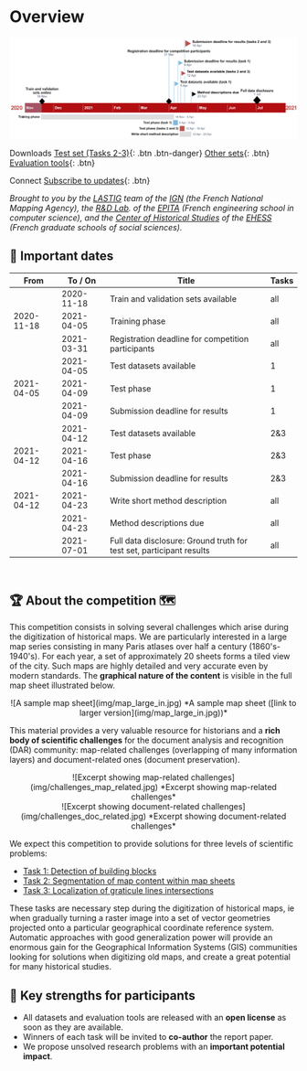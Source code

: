 # Overview
<!--
Generated using https://online.officetimeline.com
See source in timeline_data/source.xls
-->
<!-- <center> -->
[![Competition timeline](img/timeline.png)  ](img/timeline.png)
<!-- *Competition timeline ([link to larger view](img/timeline.png))* -->
<!-- </center> -->

<i class="fa fa-download fa-lg"></i> Downloads 
[Test set (Tasks 2-3)](downloads.md#test-inputs-for-task-2-and-3){: .btn  .btn-danger}
[Other sets](downloads.md){: .btn}
[Evaluation tools](downloads.md#evaluation-tools){: .btn}

<i class="fa fa-rss fa-lg"></i> Connect 
[Subscribe to updates](contact.md#subscribe-to-updates){: .btn}

*Brought to you by*
*the [LASTIG](https://www.umr-lastig.fr/) team of the [IGN](https://ign.fr/) (the French National Mapping Agency),*
*the [R&D Lab](https://www.lrde.epita.fr/). of the [EPITA](https://www.epita.fr/) (French engineering school in computer science),*
*and the [Center of Historical Studies](http://crh.ehess.fr/) of the [EHESS](https://www.ehess.fr/) (French graduate schools of social sciences).*

## 📅 Important dates

| From       | To / On    | Title                                                                | Tasks |
| ---------- | ---------- | -------------------------------------------------------------------- | ----- |
|            | 2020-11-18 | Train and validation sets available                                  | all   |
| 2020-11-18 | 2021-04-05 | Training phase                                                       | all   |
|            | 2021-03-31 | Registration deadline for competition participants                   | all   |
|            | 2021-04-05 | Test datasets available                                              | 1     |
| 2021-04-05 | 2021-04-09 | Test phase                                                           | 1     |
|            | 2021-04-09 | Submission deadline for results                                      | 1     |
|            | 2021-04-12 | Test datasets available                                              | 2&3   |
| 2021-04-12 | 2021-04-16 | Test phase                                                           | 2&3   |
|            | 2021-04-16 | Submission deadline for results                                      | 2&3   |
| 2021-04-12 | 2021-04-23 | Write short method description                                       | all   |
|            | 2021-04-23 | Method descriptions due                                              | all   |
|            | 2021-07-01 | Full data disclosure: Ground truth for test set, participant results | all   |

<br>

<!-- ## How to register?
Please check the [Registration page](registration.md). -->

<!-- ## How to download dataset and evaluation tools?
- The **train and validation sets** for all tasks are available under the [Downloads page](downloads.md).
- **Evaluation tools** will be **open sourced soon** so participant can check their results themselves.
- **Test sets** for all tasks will be released **at the start of the test phase.**
- **All competition material** (full dataset, participant results, evaluation tools) will be released publicly **at the end of the competition.** -->
## 🏆 About the competition 🗺️
This competition consists in solving several challenges which arise during the digitization of historical maps.
We are particularly interested in a large map series consisting in many Paris atlases over half a century (1860's-1940's).
For each year, a set of approximately 20 sheets forms a tiled view of the city.
Such maps are highly detailed and very accurate even by modern standards.
The **graphical nature of the content** is visible in the full map sheet illustrated below.

<center>
![A sample map sheet](img/map_large_in.jpg) 
*A sample map sheet ([link to larger version](img/map_large_in.jpg))* <!-- FIXME add really larger image -->
</center>

This material provides a very valuable resource for historians and a **rich body of scientific challenges** for the document analysis and recognition (DAR) community: map-related challenges (overlapping of many information layers) and document-related ones (document preservation).

<center>
![Excerpt showing map-related challenges](img/challenges_map_related.jpg)
*Excerpt showing map-related challenges*
</center>

<center>
![Excerpt showing document-related challenges](img/challenges_doc_related.jpg)
*Excerpt showing document-related challenges*
</center>

We expect this competition to provide solutions for three levels of scientific problems:

- [Task 1: Detection of building blocks](tasks/task1.md)
- [Task 2: Segmentation of map content within map sheets](tasks/task2.md)
- [Task 3: Localization of graticule lines intersections](tasks/task3.md)

These tasks are necessary step during the digitization of historical maps, ie when gradually turning a raster image into a set of vector geometries projected onto a particular geographical coordinate reference system.
Automatic approaches with good generalization power will provide an enormous gain for the Geographical Information Systems (GIS) communities looking for solutions when digitizing old maps,
and create a great potential for many historical studies.


## 🚀 Key strengths for participants
- All datasets and evaluation tools are released with an **open license** as soon as they are available.
- Winners of each task will be invited to **co-author** the report paper.
- We propose unsolved research problems with an **important potential impact**.
  